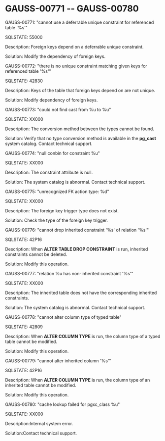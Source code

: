 # GAUSS-00771 -- GAUSS-00780<a name="EN-US_TOPIC_0302073148"></a>

GAUSS-00771: "cannot use a deferrable unique constraint for referenced table '%s'"

SQLSTATE: 55000

Description: Foreign keys depend on a deferrable unique constraint.

Solution: Modify the dependency of foreign keys.

GAUSS-00772: "there is no unique constraint matching given keys for referenced table '%s'"

SQLSTATE: 42830

Description: Keys of the table that foreign keys depend on are not unique.

Solution: Modify dependency of foreign keys.

GAUSS-00773: "could not find cast from %u to %u"

SQLSTATE: XX000

Description: The conversion method between the types cannot be found.

Solution: Verify that no type conversion method is available in the  **pg\_cast**  system catalog. Contact technical support.

GAUSS-00774: "null conbin for constraint %u"

SQLSTATE: XX000

Description: The constraint attribute is null.

Solution: The system catalog is abnormal. Contact technical support.

GAUSS-00775: "unrecognized FK action type: %d"

SQLSTATE: XX000

Description: The foreign key trigger type does not exist.

Solution: Check the type of the foreign key trigger.

GAUSS-00776: "cannot drop inherited constraint '%s' of relation '%s'"

SQLSTATE: 42P16

Description: When  **ALTER TABLE DROP CONSTRAINT**  is run, inherited constraints cannot be deleted.

Solution: Modify this operation.

GAUSS-00777: "relation %u has non-inherited constraint '%s'"

SQLSTATE: XX000

Description: The inherited table does not have the corresponding inherited constraints.

Solution: The system catalog is abnormal. Contact technical support.

GAUSS-00778: "cannot alter column type of typed table"

SQLSTATE: 42809

Description: When  **ALTER COLUMN TYPE**  is run, the column type of a typed table cannot be modified.

Solution: Modify this operation.

GAUSS-00779: "cannot alter inherited column '%s'"

SQLSTATE: 42P16

Description: When  **ALTER COLUMN TYPE**  is run, the column type of an inherited table cannot be modified.

Solution: Modify this operation.

GAUSS-00780: "cache lookup failed for pgxc\_class %u"

SQLSTATE: XX000

Description:Internal system error.

Solution:Contact technical support.

